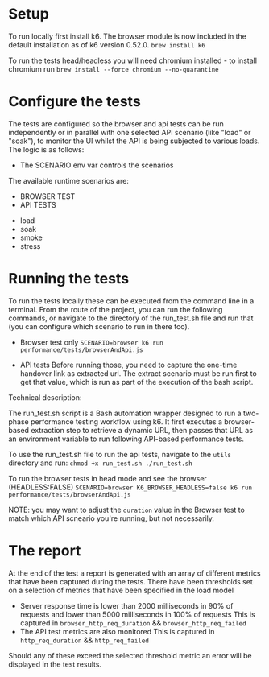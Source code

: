 # Setup
To run locally first install k6. The browser module is now included in the default installation as of k6 version 0.52.0.
`brew install k6`

To run the tests head/headless you will need chromium installed - to install chromium run
`brew install --force chromium --no-quarantine ` 

# Configure the tests
The tests are configured so the browser and api tests can be run independently or in parallel with one selected API scenario (like "load" or "soak"), to monitor the UI whilst the API is being subjected to various loads. The logic is as follows:
* The SCENARIO env var controls the scenarios
 
The available runtime scenarios are:
 
 - BROWSER TEST
 - API TESTS
 * load
 * soak
 * smoke
 * stress

# Running the tests
To run the tests locally these can be executed from the command line in a terminal. 
From the route of the project, you can run the following commands, or navigate to the directory of the run_test.sh file and run that (you can configure which scenario to run in there too).

- Browser test only
`SCENARIO=browser k6 run performance/tests/browserAndApi.js`

- API tests
Before running those, you need to capture the one-time handover link as  extracted url. The extract scenario must be run first to get that value, which is run as part of the execution of the bash script.

Technical description:

The run_test.sh script is a Bash automation wrapper designed to run a two-phase performance testing workflow using k6. It first executes a browser-based extraction step to retrieve a dynamic URL, then passes that URL as an environment variable to run following API-based performance tests.

To use the run_test.sh file to run the api tests, navigate to the `utils` directory and run:
`chmod +x run_test.sh
./run_test.sh`

To run the browser tests in head mode and see the browser (HEADLESS:FALSE)
`SCENARIO=browser K6_BROWSER_HEADLESS=false k6 run performance/tests/browserAndApi.js`

NOTE: you may want to adjust the `duration` value in the Browser test to match which API scneario you're running, but not necessarily.


# The report

At the end of the test a report is generated with an array of different metrics that have been captured during the tests. 
There have been thresholds set on a selection of metrics that have been specified in the load model 
* Server response time is lower than 2000 milliseconds in 90% of requests and lower than
5000 milliseconds in 100% of requests
This is captured in `browser_http_req_duration` && `browser_http_req_failed`
* The API test metrics are also monitored 
This is captured in `http_req_duration` && `http_req_failed`

Should any of these exceed the selected threshold metric an error will be displayed in the test results.
